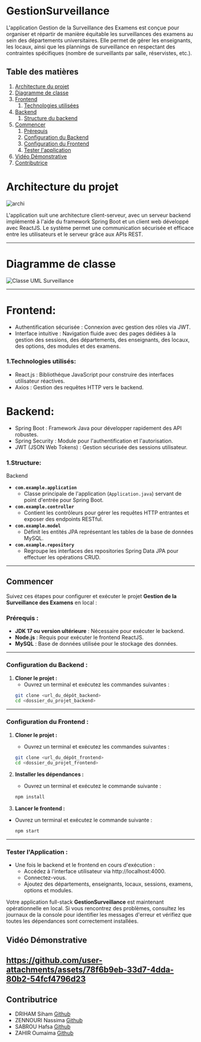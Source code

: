 # GestionSurveillance

L'application Gestion de la Surveillance des Examens est conçue pour organiser et répartir de manière équitable les surveillances des examens au sein des départements universitaires. Elle permet de gérer les enseignants, les locaux, ainsi que les plannings de surveillance en respectant des contraintes spécifiques (nombre de surveillants par salle, réservistes, etc.).

## Table des matières

1. [Architecture du projet](#architecture-du-projet)
2. [Diagramme de classe](#diagramme-de-calsse)
3. [Frontend](#frontend)  
   1. [Technologies utilisées](#technologies-utilisées)  
4. [Backend](#backend)  
   1. [Structure du backend](#structure)
5. [Commencer](#commencer)
   1. [Prérequis](#prérequis)  
   2. [Configuration du Backend](#configuration-du-backend)  
   3. [Configuration du Frontend](#configuration-du-frontend)  
   4. [Tester l'application](#tester-lapplication)  
6. [Vidéo Démonstrative](#vidéo-démonstrative)  
7. [Contributrice](#contributrice)  


# Architecture du projet
![archi](https://github.com/user-attachments/assets/b4013e4f-e5c7-448a-bc5b-98e9d2623083)

L'application suit une architecture client-serveur, avec un serveur backend implémenté à l'aide du framework Spring Boot et un client web développé avec ReactJS. Le système permet une communication sécurisée et efficace entre les utilisateurs et le serveur grâce aux APIs REST.

---
# Diagramme de classe
![Classe UML Surveillance](https://github.com/user-attachments/assets/768504a7-35e8-4c20-9e17-517b896c3a32)


---
# Frontend:
- Authentification sécurisée : Connexion avec gestion des rôles via JWT.
- Interface intuitive : Navigation fluide avec des pages dédiées à la gestion des sessions, des départements, des enseignants, des locaux, des options, des modules et des examens.

### 1.Technologies utilisés:
- React.js : Bibliothéque JavaScript pour construire des interfaces utilisateur réactives.
- Axios : Gestion des requêtes HTTP vers le backend.

# Backend:
- Spring Boot : Framework Java pour développer rapidement des API robustes.
- Spring Security : Module pour l'authentification et l'autorisation.
- JWT (JSON Web Tokens) : Gestion sécurisée des sessions utilisateur.

### 1.Structure:
Backend
- **`com.example.application`**  
  - Classe principale de l'application (`Application.java`) servant de point d'entrée pour Spring Boot.
- **`com.example.controller`**  
  - Contient les contrôleurs pour gérer les requêtes HTTP entrantes et exposer des endpoints RESTful.
- **`com.example.model`**  
  - Définit les entités JPA représentant les tables de la base de données MySQL.
- **`com.example.repository`**  
  - Regroupe les interfaces des repositories Spring Data JPA pour effectuer les opérations CRUD.

---
## Commencer

Suivez ces étapes pour configurer et exécuter le projet **Gestion de la Surveillance des Examens** en local :

### **Prérequis :**

- **JDK 17 ou version ultérieure** : Nécessaire pour exécuter le backend.
- **Node.js** : Requis pour exécuter le frontend ReactJS.
- **MySQL** : Base de données utilisée pour le stockage des données.

---

### **Configuration du Backend :**

1. **Cloner le projet :**
   - Ouvrez un terminal et exécutez les commandes suivantes :
   ```bash
   git clone <url_du_dépôt_backend>
   cd <dossier_du_projet_backend>
   ```

---

### **Configuration du Frontend :**

1. **Cloner le projet :**
   - Ouvrez un terminal et exécutez les commandes suivantes :
   ```bash
   git clone <url_du_dépôt_frontend>
   cd <dossier_du_projet_frontend>

   ```
2. **Installer les dépendances :**
   - Ouvrez un terminal et exécutez le commande suivante :
   ```bash
   npm install
   ```

2. **Lancer le frontend :**
 - Ouvrez un terminal et exécutez le commande suivante :
   ```bash
   npm start
   ```
---

### **Tester l'Application :**
- Une fois le backend et le frontend en cours d'exécution :
  - Accédez à l'interface utilisateur via http://localhost:4000.
  - Connectez-vous.
  - Ajoutez des départements, enseignants, locaux, sessions, examens, options et modules.

Votre application full-stack **GestionSurveillance** est maintenant opérationnelle en local. Si vous rencontrez des problèmes, consultez les journaux de la console pour identifier les messages d'erreur et vérifiez que toutes les dépendances sont correctement installées.

## Vidéo Démonstrative

https://github.com/user-attachments/assets/78f6b9eb-33d7-4dda-80b2-54fcf4796d23
---

## Contributrice
- DRIHAM Siham [Github](https://github.com/SihamDriham)
- ZENNOURI Nassima [Github](https://github.com/NassimaZENNOURI)
- SABROU Hafsa [Github](https://github.com/Hafsa1sa)
- ZAHIR Oumaima [Github](https://github.com/ZahirOuma)

